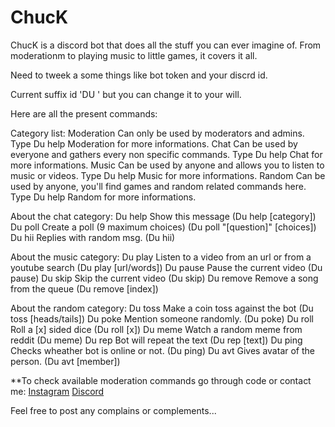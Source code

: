 # ChucK
ChucK is a discord bot that does all the stuff you can ever imagine of. From moderationm to playing music to little games, it covers it all.

Need to tweek a some things like bot token and your discrd id.

Current suffix id 'DU ' but you can change it to your will.

Here are all the present commands:

Category list:
Moderation
Can only be used by moderators and admins.
Type Du help Moderation for more informations.
Chat
Can be used by everyone and gathers every non specific commands.
Type Du help Chat for more informations.
Music
Can be used by anyone and allows you to listen to music or videos.
Type Du help Music for more informations.
Random
Can be used by anyone, you'll find games and random related commands here.
Type Du help Random for more informations.

About the chat category:
Du help
Show this message (Du help [category])
Du poll
Create a poll (9 maximum choices) (Du poll "[question]" [choices])
Du hii
Replies with random msg. (Du hii)

About the music category:
Du play
Listen to a video from an url or from a youtube search (Du play [url/words])
Du pause
Pause the current video (Du pause)
Du skip
Skip the current video (Du skip)
Du remove
Remove a song from the queue (Du remove [index])

About the random category:
Du toss
Make a coin toss against the bot (Du toss [heads/tails])
Du poke
Mention someone randomly. (Du poke)
Du roll
Roll a [x] sided dice (Du roll [x])
Du meme
Watch a random meme from reddit (Du meme)
Du rep
Bot will repeat the text (Du rep [text])
Du ping
Checks wheather bot is online or not. (Du ping)
Du avt
Gives avatar of the person. (Du avt [member])

**To check available moderation commands go through code or contact me: [Instagram]('https://www.instagram.com/___y.o.g.e.s.h_/') [Discord]('https://discord.gg/9Gg276D')

Feel free to post any complains or complements...
